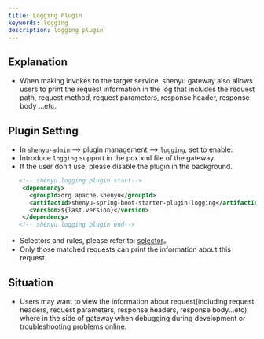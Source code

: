 ```yaml
---
title: Logging Plugin
keywords: logging
description: logging plugin
---
```


## Explanation

* When making invokes to the target service, shenyu gateway also allows users to print the request information in the log that includes the request path, request method, request parameters, response header, response body ...etc.

## Plugin Setting

* In `shenyu-admin` --> plugin management --> `logging`, set to enable.
* Introduce `logging` support in the pox.xml file of the gateway.
* If the user don't use, please disable the plugin in the background.

```xml
   <!-- shenyu logging plugin start-->
    <dependency>
      <groupId>org.apache.shenyu</groupId>
      <artifactId>shenyu-spring-boot-starter-plugin-logging</artifactId>
      <version>${last.version}</version>
    </dependency>
   <!-- shenyu logging plugin end-->
``` 

* Selectors and rules, please refer to: [selector](../selector-and-rule)。
* Only those matched requests can print the information about this request.
 
## Situation

* Users may want to view the information about request(including request headers, request parameters, response headers, response body...etc) where in the side of gateway when debugging during development or troubleshooting problems online.

